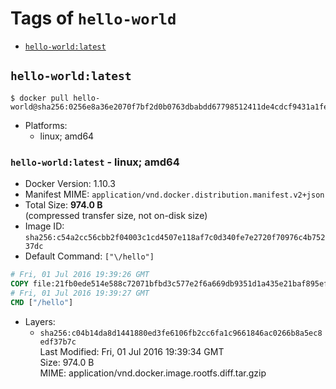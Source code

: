 <!-- THIS FILE IS GENERATED VIA './update-tag-details.sh' -->

# Tags of `hello-world`

-	[`hello-world:latest`](#hello-worldlatest)

## `hello-world:latest`

```console
$ docker pull hello-world@sha256:0256e8a36e2070f7bf2d0b0763dbabdd67798512411de4cdcf9431a1feb60fd9
```

-	Platforms:
	-	linux; amd64

### `hello-world:latest` - linux; amd64

-	Docker Version: 1.10.3
-	Manifest MIME: `application/vnd.docker.distribution.manifest.v2+json`
-	Total Size: **974.0 B**  
	(compressed transfer size, not on-disk size)
-	Image ID: `sha256:c54a2cc56cbb2f04003c1cd4507e118af7c0d340fe7e2720f70976c4b75237dc`
-	Default Command: `["\/hello"]`

```dockerfile
# Fri, 01 Jul 2016 19:39:26 GMT
COPY file:21fb0ede514e588c72071bfbd3c577e2f6a669db9351d1a435e21baf895efcd6 in /
# Fri, 01 Jul 2016 19:39:27 GMT
CMD ["/hello"]
```

-	Layers:
	-	`sha256:c04b14da8d1441880ed3fe6106fb2cc6fa1c9661846ac0266b8a5ec8edf37b7c`  
		Last Modified: Fri, 01 Jul 2016 19:39:34 GMT  
		Size: 974.0 B  
		MIME: application/vnd.docker.image.rootfs.diff.tar.gzip
